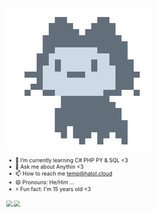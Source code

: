 ![](https://github.com/MrCatNerd/MrCatNerd/blob/main/assets/ghgif.gif)

- 🌱 I’m currently learning C# PHP PY & SQL <3 
- 💬 Ask me about Anythin <3 
- 📫 How to reach me temp@hatol.cloud 
- 😄 Pronouns: He/Him ...
- ⚡ Fun fact: I'm 15 years old <3
<!--
**stoHatol/stoHatol** is a ✨ _special_ ✨ repository because its `README.md` (this file) appears on your GitHub profile.

Here are some ideas to get you started:


-->

<a href="https://github.com/Hat0l">
  <img align="center" src="https://github-readme-stats.vercel.app/api/top-langs/?username=Hat0l&theme=ayu-mirage&hide=css,html,markdown&langs_count=3" />
</a>
<a href="https://github.com/Hat0l">
  <img align="center" src="https://github-readme-stats.vercel.app/api?username=Hat0l&show_icons=true&count_private=true&line_height=27&theme=ayu-mirage" />
</a>
